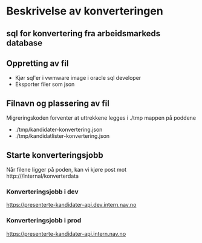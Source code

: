 # Beskrivelse av konverteringen

## sql for konvertering fra arbeidsmarkeds database

## Oppretting av fil
- Kjør sql'er i vwmware image i oracle sql developer
- Eksporter filer som json

## Filnavn og plassering av fil
Migreringskoden forventer at uttrekkene legges i ./tmp mappen på poddene
- ./tmp/kandidater-konvertering.json
- ./tmp/kandidatlister-konvertering.json

## Starte konverteringsjobb
Når filene ligger på poden, kan vi kjøre
post mot http://<ingress>/internal/konverterdata

### Konverteringsjobb i dev
https://presenterte-kandidater-api.dev.intern.nav.no

### Konverteringsjobb i prod
https://presenterte-kandidater-api.intern.nav.no



